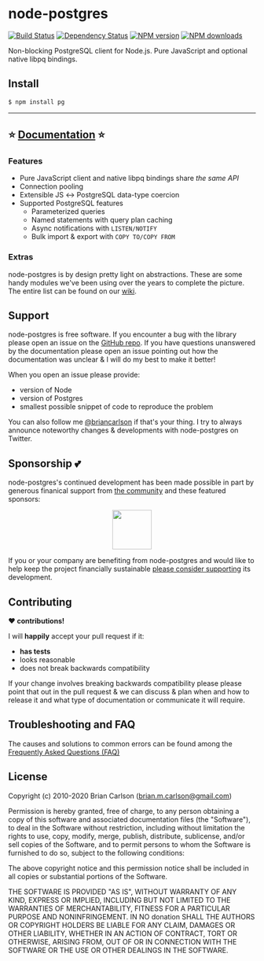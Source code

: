 # node-postgres

[![Build Status](https://secure.travis-ci.org/brianc/node-postgres.svg?branch=master)](http://travis-ci.org/brianc/node-postgres)
[![Dependency Status](https://david-dm.org/brianc/node-postgres.svg?path=packages/pg)](https://david-dm.org/brianc/node-postgres?path=packages/pg)
<span class="badge-npmversion"><a href="https://npmjs.org/package/pg" title="View this project on NPM"><img src="https://img.shields.io/npm/v/pg.svg" alt="NPM version" /></a></span>
<span class="badge-npmdownloads"><a href="https://npmjs.org/package/pg" title="View this project on NPM"><img src="https://img.shields.io/npm/dm/pg.svg" alt="NPM downloads" /></a></span>

Non-blocking PostgreSQL client for Node.js. Pure JavaScript and optional native libpq bindings.

## Install

```sh
$ npm install pg
```

---

## :star: [Documentation](https://node-postgres.com) :star:

### Features

- Pure JavaScript client and native libpq bindings share _the same API_
- Connection pooling
- Extensible JS ↔ PostgreSQL data-type coercion
- Supported PostgreSQL features
  - Parameterized queries
  - Named statements with query plan caching
  - Async notifications with `LISTEN/NOTIFY`
  - Bulk import & export with `COPY TO/COPY FROM`

### Extras

node-postgres is by design pretty light on abstractions. These are some handy modules we've been using over the years to complete the picture.
The entire list can be found on our [wiki](https://github.com/brianc/node-postgres/wiki/Extras).

## Support

node-postgres is free software. If you encounter a bug with the library please open an issue on the [GitHub repo](https://github.com/brianc/node-postgres). If you have questions unanswered by the documentation please open an issue pointing out how the documentation was unclear & I will do my best to make it better!

When you open an issue please provide:

- version of Node
- version of Postgres
- smallest possible snippet of code to reproduce the problem

You can also follow me [@briancarlson](https://twitter.com/briancarlson) if that's your thing. I try to always announce noteworthy changes & developments with node-postgres on Twitter.

## Sponsorship :two_hearts:

node-postgres's continued development has been made possible in part by generous finanical support from [the community](https://github.com/brianc/node-postgres/blob/master/SPONSORS.md) and these featured sponsors:

<div align="center">
<a href="https://crate.io" target="_blank">
  <img height="80" src="https://node-postgres.com/crate-io.png" />
</a>
</div>

If you or your company are benefiting from node-postgres and would like to help keep the project financially sustainable [please consider supporting](https://github.com/sponsors/brianc) its development.

## Contributing

**:heart: contributions!**

I will **happily** accept your pull request if it:

- **has tests**
- looks reasonable
- does not break backwards compatibility

If your change involves breaking backwards compatibility please please point that out in the pull request & we can discuss & plan when and how to release it and what type of documentation or communicate it will require.

## Troubleshooting and FAQ

The causes and solutions to common errors can be found among the [Frequently Asked Questions (FAQ)](https://github.com/brianc/node-postgres/wiki/FAQ)

## License

Copyright (c) 2010-2020 Brian Carlson (brian.m.carlson@gmail.com)

Permission is hereby granted, free of charge, to any person obtaining a copy
of this software and associated documentation files (the "Software"), to deal
in the Software without restriction, including without limitation the rights
to use, copy, modify, merge, publish, distribute, sublicense, and/or sell
copies of the Software, and to permit persons to whom the Software is
furnished to do so, subject to the following conditions:

The above copyright notice and this permission notice shall be included in
all copies or substantial portions of the Software.

THE SOFTWARE IS PROVIDED "AS IS", WITHOUT WARRANTY OF ANY KIND, EXPRESS OR
IMPLIED, INCLUDING BUT NOT LIMITED TO THE WARRANTIES OF MERCHANTABILITY,
FITNESS FOR A PARTICULAR PURPOSE AND NONINFRINGEMENT. IN NO donation SHALL THE
AUTHORS OR COPYRIGHT HOLDERS BE LIABLE FOR ANY CLAIM, DAMAGES OR OTHER
LIABILITY, WHETHER IN AN ACTION OF CONTRACT, TORT OR OTHERWISE, ARISING FROM,
OUT OF OR IN CONNECTION WITH THE SOFTWARE OR THE USE OR OTHER DEALINGS IN
THE SOFTWARE.
